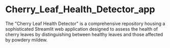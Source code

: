# Cherry_Leaf_Health_Detector_app
The "Cherry Leaf Health Detector" is a comprehensive repository housing a sophisticated Streamlit web application designed to assess the health of cherry leaves by distinguishing between healthy leaves and those affected by powdery mildew. 
